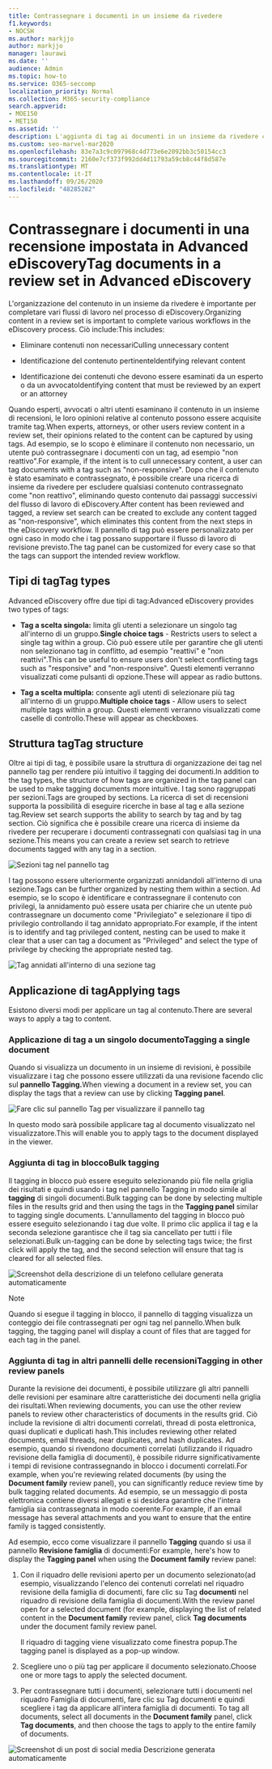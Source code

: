 ```yaml
---
title: Contrassegnare i documenti in un insieme da rivedere
f1.keywords:
- NOCSH
ms.author: markjjo
author: markjjo
manager: laurawi
ms.date: ''
audience: Admin
ms.topic: how-to
ms.service: O365-seccomp
localization_priority: Normal
ms.collection: M365-security-compliance
search.appverid:
- MOE150
- MET150
ms.assetid: ''
description: L'aggiunta di tag ai documenti in un insieme da rivedere consente di rimuovere il contenuto non necessario e di identificare il contenuto pertinente in un caso di Advanced eDiscovery.
ms.custom: seo-marvel-mar2020
ms.openlocfilehash: 83e7a3c9c097968c4d773e6e2092bb3c50154cc3
ms.sourcegitcommit: 2160e7cf373f992dd4d11793a59cb8c44f8d587e
ms.translationtype: MT
ms.contentlocale: it-IT
ms.lasthandoff: 09/26/2020
ms.locfileid: "48285282"
---
```

# <a name="tag-documents-in-a-review-set-in-advanced-ediscovery"></a><span data-ttu-id="e3422-103">Contrassegnare i documenti in una recensione impostata in Advanced eDiscovery</span><span class="sxs-lookup"><span data-stu-id="e3422-103">Tag documents in a review set in Advanced eDiscovery</span></span>

<span data-ttu-id="e3422-104">L'organizzazione del contenuto in un insieme da rivedere è importante per completare vari flussi di lavoro nel processo di eDiscovery.</span><span class="sxs-lookup"><span data-stu-id="e3422-104">Organizing content in a review set is important to complete various workflows in the eDiscovery process.</span></span> <span data-ttu-id="e3422-105">Ciò include:</span><span class="sxs-lookup"><span data-stu-id="e3422-105">This includes:</span></span>

- <span data-ttu-id="e3422-106">Eliminare contenuti non necessari</span><span class="sxs-lookup"><span data-stu-id="e3422-106">Culling unnecessary content</span></span>

- <span data-ttu-id="e3422-107">Identificazione del contenuto pertinente</span><span class="sxs-lookup"><span data-stu-id="e3422-107">Identifying relevant content</span></span>
 
- <span data-ttu-id="e3422-108">Identificazione dei contenuti che devono essere esaminati da un esperto o da un avvocato</span><span class="sxs-lookup"><span data-stu-id="e3422-108">Identifying content that must be reviewed by an expert or an attorney</span></span>

<span data-ttu-id="e3422-109">Quando esperti, avvocati o altri utenti esaminano il contenuto in un insieme di recensioni, le loro opinioni relative al contenuto possono essere acquisite tramite tag.</span><span class="sxs-lookup"><span data-stu-id="e3422-109">When experts, attorneys, or other users review content in a review set, their opinions related to the content can be captured by using tags.</span></span> <span data-ttu-id="e3422-110">Ad esempio, se lo scopo è eliminare il contenuto non necessario, un utente può contrassegnare i documenti con un tag, ad esempio "non reattivo".</span><span class="sxs-lookup"><span data-stu-id="e3422-110">For example, if the intent is to cull unnecessary content, a user can tag documents with a tag such as "non-responsive".</span></span> <span data-ttu-id="e3422-111">Dopo che il contenuto è stato esaminato e contrassegnato, è possibile creare una ricerca di insieme da rivedere per escludere qualsiasi contenuto contrassegnato come "non reattivo", eliminando questo contenuto dai passaggi successivi del flusso di lavoro di eDiscovery.</span><span class="sxs-lookup"><span data-stu-id="e3422-111">After content has been reviewed and tagged, a review set search can be created to exclude any content tagged as "non-responsive", which eliminates this content from the next steps in the eDiscovery workflow.</span></span> <span data-ttu-id="e3422-112">Il pannello di tag può essere personalizzato per ogni caso in modo che i tag possano supportare il flusso di lavoro di revisione previsto.</span><span class="sxs-lookup"><span data-stu-id="e3422-112">The tag panel can be customized for every case so that the tags can support the intended review workflow.</span></span>

## <a name="tag-types"></a><span data-ttu-id="e3422-113">Tipi di tag</span><span class="sxs-lookup"><span data-stu-id="e3422-113">Tag types</span></span>

<span data-ttu-id="e3422-114">Advanced eDiscovery offre due tipi di tag:</span><span class="sxs-lookup"><span data-stu-id="e3422-114">Advanced eDiscovery provides two types of tags:</span></span>

- <span data-ttu-id="e3422-115">**Tag a scelta singola:** limita gli utenti a selezionare un singolo tag all'interno di un gruppo.</span><span class="sxs-lookup"><span data-stu-id="e3422-115">**Single choice tags** - Restricts users to select a single tag within a group.</span></span> <span data-ttu-id="e3422-116">Ciò può essere utile per garantire che gli utenti non selezionano tag in conflitto, ad esempio "reattivi" e "non reattivi".</span><span class="sxs-lookup"><span data-stu-id="e3422-116">This can be useful to ensure users don't select conflicting tags such as "responsive" and "non-responsive".</span></span> <span data-ttu-id="e3422-117">Questi elementi verranno visualizzati come pulsanti di opzione.</span><span class="sxs-lookup"><span data-stu-id="e3422-117">These will appear as radio buttons.</span></span>

- <span data-ttu-id="e3422-118">**Tag a scelta multipla:** consente agli utenti di selezionare più tag all'interno di un gruppo.</span><span class="sxs-lookup"><span data-stu-id="e3422-118">**Multiple choice tags** - Allow users to select multiple tags within a group.</span></span> <span data-ttu-id="e3422-119">Questi elementi verranno visualizzati come caselle di controllo.</span><span class="sxs-lookup"><span data-stu-id="e3422-119">These will appear as checkboxes.</span></span>

## <a name="tag-structure"></a><span data-ttu-id="e3422-120">Struttura tag</span><span class="sxs-lookup"><span data-stu-id="e3422-120">Tag structure</span></span>

<span data-ttu-id="e3422-121">Oltre ai tipi di tag, è possibile usare la struttura di organizzazione dei tag nel pannello tag per rendere più intuitivo il tagging dei documenti.</span><span class="sxs-lookup"><span data-stu-id="e3422-121">In addition to the tag types, the structure of how tags are organized in the tag panel can be used to make tagging documents more intuitive.</span></span> <span data-ttu-id="e3422-122">I tag sono raggruppati per sezioni.</span><span class="sxs-lookup"><span data-stu-id="e3422-122">Tags are grouped by sections.</span></span> <span data-ttu-id="e3422-123">La ricerca di set di recensioni supporta la possibilità di eseguire ricerche in base al tag e alla sezione tag.</span><span class="sxs-lookup"><span data-stu-id="e3422-123">Review set search supports the ability to search by tag and by tag section.</span></span> <span data-ttu-id="e3422-124">Ciò significa che è possibile creare una ricerca di insieme da rivedere per recuperare i documenti contrassegnati con qualsiasi tag in una sezione.</span><span class="sxs-lookup"><span data-stu-id="e3422-124">This means you can create a review set search to retrieve documents tagged with any tag in a section.</span></span>

![Sezioni tag nel pannello tag](../media/Tagtypes.png)

<span data-ttu-id="e3422-126">I tag possono essere ulteriormente organizzati annidandoli all'interno di una sezione.</span><span class="sxs-lookup"><span data-stu-id="e3422-126">Tags can be further organized by nesting them within a section.</span></span> <span data-ttu-id="e3422-127">Ad esempio, se lo scopo è identificare e contrassegnare il contenuto con privilegi, la annidamento può essere usata per chiarire che un utente può contrassegnare un documento come "Privilegiato" e selezionare il tipo di privilegio controllando il tag annidato appropriato.</span><span class="sxs-lookup"><span data-stu-id="e3422-127">For example, if the intent is to identify and tag privileged content, nesting can be used to make it clear that a user can tag a document as "Privileged" and select the type of privilege by checking the appropriate nested tag.</span></span>

![Tag annidati all'interno di una sezione tag](../media/Nestingtags.png)

## <a name="applying-tags"></a><span data-ttu-id="e3422-129">Applicazione di tag</span><span class="sxs-lookup"><span data-stu-id="e3422-129">Applying tags</span></span>

<span data-ttu-id="e3422-130">Esistono diversi modi per applicare un tag al contenuto.</span><span class="sxs-lookup"><span data-stu-id="e3422-130">There are several ways to apply a tag to content.</span></span>

### <a name="tagging-a-single-document"></a><span data-ttu-id="e3422-131">Applicazione di tag a un singolo documento</span><span class="sxs-lookup"><span data-stu-id="e3422-131">Tagging a single document</span></span>

<span data-ttu-id="e3422-132">Quando si visualizza un documento in un insieme di revisioni, è possibile visualizzare i tag che possono essere utilizzati da una revisione facendo clic sul **pannello Tagging.**</span><span class="sxs-lookup"><span data-stu-id="e3422-132">When viewing a document in a review set, you can display the tags that a review can use by clicking **Tagging panel**.</span></span>

![Fare clic sul pannello Tag per visualizzare il pannello tag](../media/Singledoctag.png)

<span data-ttu-id="e3422-134">In questo modo sarà possibile applicare tag al documento visualizzato nel visualizzatore.</span><span class="sxs-lookup"><span data-stu-id="e3422-134">This will enable you to apply tags to the document displayed in the viewer.</span></span>

### <a name="bulk-tagging"></a><span data-ttu-id="e3422-135">Aggiunta di tag in blocco</span><span class="sxs-lookup"><span data-stu-id="e3422-135">Bulk tagging</span></span>

<span data-ttu-id="e3422-136">Il tagging in blocco può essere eseguito selezionando più file nella griglia dei risultati e quindi usando i tag nel pannello Tagging in modo simile al **tagging** di singoli documenti.</span><span class="sxs-lookup"><span data-stu-id="e3422-136">Bulk tagging can be done by selecting multiple files in the results grid and then using the tags in the **Tagging panel** similar to tagging single documents.</span></span> <span data-ttu-id="e3422-137">L'annullamento del tagging in blocco può essere eseguito selezionando i tag due volte. Il primo clic applica il tag e la seconda selezione garantisce che il tag sia cancellato per tutti i file selezionati.</span><span class="sxs-lookup"><span data-stu-id="e3422-137">Bulk un-tagging can be done by selecting tags twice; the first click will apply the tag, and the second selection will ensure that tag is cleared for all selected files.</span></span>

![Screenshot della descrizione di un telefono cellulare generata automaticamente](../media/Bulktag.png)

> [!NOTE]
> <span data-ttu-id="e3422-139">Quando si esegue il tagging in blocco, il pannello di tagging visualizza un conteggio dei file contrassegnati per ogni tag nel pannello.</span><span class="sxs-lookup"><span data-stu-id="e3422-139">When bulk tagging, the tagging panel will display a count of files that are tagged for each tag in the panel.</span></span>

### <a name="tagging-in-other-review-panels"></a><span data-ttu-id="e3422-140">Aggiunta di tag in altri pannelli delle recensioni</span><span class="sxs-lookup"><span data-stu-id="e3422-140">Tagging in other review panels</span></span>

<span data-ttu-id="e3422-141">Durante la revisione dei documenti, è possibile utilizzare gli altri pannelli delle revisioni per esaminare altre caratteristiche dei documenti nella griglia dei risultati.</span><span class="sxs-lookup"><span data-stu-id="e3422-141">When reviewing documents, you can use the other review panels to review other characteristics of documents in the results grid.</span></span> <span data-ttu-id="e3422-142">Ciò include la revisione di altri documenti correlati, thread di posta elettronica, quasi duplicati e duplicati hash.</span><span class="sxs-lookup"><span data-stu-id="e3422-142">This includes reviewing other related documents, email threads, near duplicates, and hash duplicates.</span></span> <span data-ttu-id="e3422-143">Ad esempio, quando si rivendono documenti  correlati (utilizzando il riquadro revisione della famiglia di documenti), è possibile ridurre significativamente i tempi di revisione contrassegnando in blocco i documenti correlati.</span><span class="sxs-lookup"><span data-stu-id="e3422-143">For example, when you're reviewing related documents (by using the **Document family** review panel), you can significantly reduce review time by bulk tagging related documents.</span></span> <span data-ttu-id="e3422-144">Ad esempio, se un messaggio di posta elettronica contiene diversi allegati e si desidera garantire che l'intera famiglia sia contrassegnata in modo coerente.</span><span class="sxs-lookup"><span data-stu-id="e3422-144">For example, if an email message has several attachments and you want to ensure that the entire family is tagged consistently.</span></span>

<span data-ttu-id="e3422-145">Ad esempio, ecco come visualizzare il pannello **Tagging** quando si usa il pannello **Revisione famiglia** di documenti:</span><span class="sxs-lookup"><span data-stu-id="e3422-145">For example, here's how to display the **Tagging panel** when using the **Document family** review panel:</span></span>

1. <span data-ttu-id="e3422-146">Con il riquadro delle revisioni aperto per un documento selezionato(ad  esempio, visualizzando l'elenco dei contenuti correlati nel riquadro revisione della famiglia di documenti, fare clic su Tag **documenti** nel riquadro di revisione della famiglia di documenti.</span><span class="sxs-lookup"><span data-stu-id="e3422-146">With the review panel open for a selected document (for example, displaying the list of related content in the **Document family** review panel, click **Tag documents** under the document family review panel.</span></span>

   <span data-ttu-id="e3422-147">Il riquadro di tagging viene visualizzato come finestra popup.</span><span class="sxs-lookup"><span data-stu-id="e3422-147">The tagging panel is displayed as a pop-up window.</span></span>

2. <span data-ttu-id="e3422-148">Scegliere uno o più tag per applicare il documento selezionato.</span><span class="sxs-lookup"><span data-stu-id="e3422-148">Choose one or more tags to apply the selected document.</span></span> 

3. <span data-ttu-id="e3422-149">Per contrassegnare tutti i documenti, selezionare tutti i documenti nel riquadro Famiglia di documenti, fare clic su Tag documenti e quindi scegliere i tag da applicare all'intera famiglia di documenti. </span><span class="sxs-lookup"><span data-stu-id="e3422-149">To tag all documents, select all documents in the **Document family** panel, click **Tag documents**, and then choose the tags to apply to the entire family of documents.</span></span>

![Screenshot di un post di social media Descrizione generata automaticamente](../media/Relatedtag.png)
